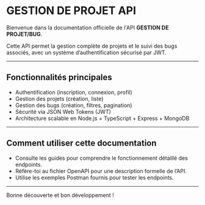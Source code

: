 # GESTION DE PROJET API

Bienvenue dans la documentation officielle de l'API **GESTION DE PROJET/BUG**.

Cette API permet la gestion complète de projets et le suivi des bugs associés, avec un système d’authentification sécurisé par JWT.

---

## Fonctionnalités principales

- Authentification (inscription, connexion, profil)
- Gestion des projets (création, liste)
- Gestion des bugs (création, filtres, pagination)
- Sécurité via JSON Web Tokens (JWT)
- Architecture scalable en Node.js + TypeScript + Express + MongoDB

---

## Comment utiliser cette documentation

- Consulte les guides pour comprendre le fonctionnement détaillé des endpoints.
- Réfère-toi au fichier OpenAPI pour une description formelle de l’API.
- Utilise les exemples Postman fournis pour tester les endpoints.

---

Bonne découverte et bon développement !
